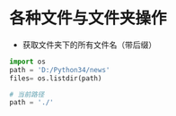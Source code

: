 # 各种文件与文件夹操作

* 获取文件夹下的所有文件名（带后缀）
```python
import os
path = 'D:/Python34/news'
files= os.listdir(path)

# 当前路径
path = './'
```